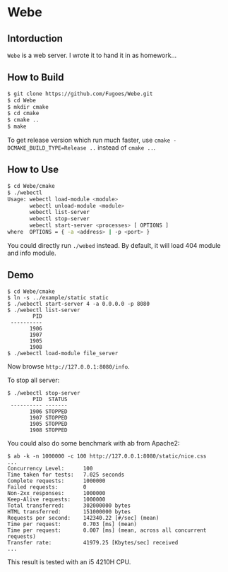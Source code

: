 # Webe

## Intorduction

`Webe` is a web server. I wrote it to hand it in as homework...

## How to Build

```bash
$ git clone https://github.com/Fugoes/Webe.git
$ cd Webe
$ mkdir cmake
$ cd cmake
$ cmake ..
$ make
```

To get release version which run much faster, use `cmake -DCMAKE_BUILD_TYPE=Release ..` instead of `cmake ..`.

## How to Use

```bash
$ cd Webe/cmake
$ ./webectl
Usage: webectl load-module <module>
       webectl unload-module <module>
       webectl list-server
       webectl stop-server
       webectl start-server <processes> [ OPTIONS ]
where  OPTIONS = { -a <address> | -p <port> }
```

You could directly run `./webed` instead. By default, it will load 404 module and info module.

## Demo

```shell
$ cd Webe/cmake
$ ln -s ../example/static static
$ ./webectl start-server 4 -a 0.0.0.0 -p 8080
$ ./webectl list-server
        PID
 ----------
       1906
       1907
       1905
       1908
$ ./webectl load-module file_server
```

Now browse `http://127.0.0.1:8080/info`.

To stop all server:

```shell
$ ./webectl stop-server
        PID  STATUS
 ---------- -------
       1906 STOPPED
       1907 STOPPED
       1905 STOPPED
       1908 STOPPED
```
You could also do some benchmark with ab from Apache2:

```shell
$ ab -k -n 1000000 -c 100 http://127.0.0.1:8080/static/nice.css
...
Concurrency Level:      100
Time taken for tests:   7.025 seconds
Complete requests:      1000000
Failed requests:        0
Non-2xx responses:      1000000
Keep-Alive requests:    1000000
Total transferred:      302000000 bytes
HTML transferred:       151000000 bytes
Requests per second:    142340.22 [#/sec] (mean)
Time per request:       0.703 [ms] (mean)
Time per request:       0.007 [ms] (mean, across all concurrent requests)
Transfer rate:          41979.25 [Kbytes/sec] received
...
```

This result is tested with an i5 4210H CPU.